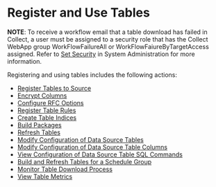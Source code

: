 # Register and Use Tables

**NOTE**: To receive a workflow email that a table download has failed
in Collect, a user must be assigned to a security role that has the
Collect WebApp group WorkFlowFailureAll or WorkFlowFaiureByTargetAccess
assigned. Refer to [Set
Security](../../Sys_Admin/Use_Cases/Setting_security.htm) in System
Administration for more information.

Registering and using tables includes the following actions:

  - [Register Tables to Source](Register_Tables_to_Source.htm)
  - [Encrypt Columns](Encrypt_Columns.htm)
  - [Configure RFC Options](Configure_RFC_Options.htm)
  - [Register Table Rules](Register_Table_Rules.htm)
  - [Create Table Indices](Create_Table_Indices.htm)
  - [Build Packages](Build_Package1.htm)
  - [Refresh Tables](Refresh_Tables.htm)
  - [Modify Configuration of Data Source
    Tables](Modify_Configuration_of_Data_Source_Tables.htm)
  - [Modify Configuration of Data Source Table
    Columns](Modify_Configuration_of_Data_Source_Table_Columns.htm)
  - [View Configuration of Data Source Table SQL
    Commands](View_Configuration_of_Data_Source_Table_SQL_Commands.htm)
  - [Build and Refresh Tables for a Schedule
    Group](Build_and_Refresh_Tables_for_a_Schedule_Group.htm)
  - [Monitor Table Download Process](Monitor_Table_Download_Process.htm)
  - [View Table Metrics](View_Table_Metrics.htm)
